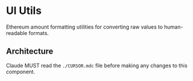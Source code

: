 # UI Utils

Ethereum amount formatting utilities for converting raw values to human-readable formats.

## Architecture  
Claude MUST read the `./CURSOR.mdc` file before making any changes to this component.